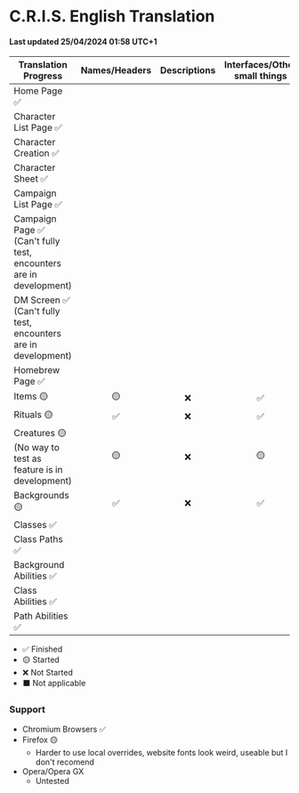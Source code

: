 # C.R.I.S. English Translation
####  Last updated 25/04/2024 01:58 UTC+1

|Translation Progress|Names/Headers|Descriptions|Interfaces/Other small things|
|-|:-:|:-:|:-:|
|Home Page ✅|
|Character List Page ✅|
|Character Creation ✅| 
|Character Sheet ✅|
|Campaign List Page ✅|
|Campaign Page ✅ (Can't fully test, encounters are in development)|
|DM Screen ✅ (Can't fully test, encounters are in development)|
|Homebrew Page ✅|
|Items 🟡|🟡|❌|✅|
|Rituals 🟡|✅|❌|✅|
|Creatures 🟡 (No way to test as feature is in development)|🟡|❌|🟡|
|Backgrounds 🟡|✅|❌|✅|
|Classes ✅|
|Class Paths ✅|
|Background Abilities ✅|
|Class Abilities ✅|
|Path Abilities ✅|

 - ✅ Finished
 - 🟡 Started
 - ❌ Not Started
 - ⬛ Not applicable

### Support
- Chromium Browsers ✅
- Firefox 🟡
  - Harder to use local overrides, website fonts look weird, useable but I don't recomend
- Opera/Opera GX
  - Untested
